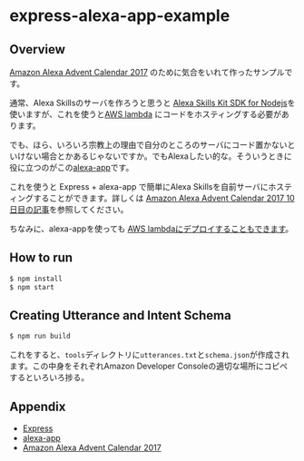 # express-alexa-app-example

## Overview

[Amazon Alexa Advent Calendar 2017](https://adventar.org/calendars/2332) のために気合をいれて作ったサンプルです。

通常、Alexa Skillsのサーバを作ろうと思うと [Alexa Skills Kit SDK for Nodejs](https://github.com/alexa/alexa-skills-kit-sdk-for-nodejs)を使いますが、これを使うと[AWS lambda](https://aws.amazon.com/jp/lambda/) にコードをホスティングする必要があります。

でも、ほら、いろいろ宗教上の理由で自分のところのサーバにコード置かないといけない場合とかあるじゃないですか。でもAlexaしたい的な。そういうときに役に立つのがこの[alexa-app](https://www.npmjs.com/package/alexa-app)です。

これを使うと Express + alexa-app で簡単にAlexa Skillsを自前サーバにホスティングすることができます。詳しくは [Amazon Alexa Advent Calendar 2017 10日目の記事](#)を参照してください。

ちなみに、alexa-appを使っても [AWS lambdaにデプロイすることもできます](https://www.npmjs.com/package/alexa-app#aws-lambda)。

## How to run

```bash
$ npm install
$ npm start
```

## Creating Utterance and Intent Schema

```bash
$ npm run build
```

これをすると、`tools`ディレクトリに`utterances.txt`と`schema.json`が作成されます。この中身をそれぞれAmazon Developer Consoleの適切な場所にコピペするといろいろ捗る。

## Appendix

* [Express](http://expressjs.com)
* [alexa-app](https://www.npmjs.com/package/alexa-app)
* [Amazon Alexa Advent Calendar 2017](https://adventar.org/calendars/2332) 
